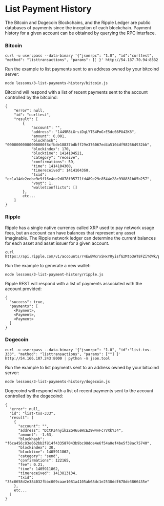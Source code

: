 
# List Payment History

The Bitcoin and Dogecoin Blockchains, and the Ripple Ledger
are public databases of payments since the inception of
each blockchain. Payment history for a given account can be
obtained by querying the RPC interface.

### Bitcoin

    curl -u user:pass --data-binary '{"jsonrpc": "1.0", "id":"curltest", "method": "listtransactions", "params": [] }' http://54.187.70.94:8332

Run the example to list payments sent to an address owned
by your bitcoind server:

    node lessons/3-list-payments-history/bitcoin.js

Bitcoind will respond with a list of recent payments sent
to the account controlled by the bitcoind:

    {
        "error": null,
        "id": "curltest",
        "result": [
            {
                "account": "",
                "address": "1449R8iGrsiDqLYTS4PmGrE5dc66PU42K8",
                "amount": 0.001,
                "blockhash": "00000000000000000f8cfbde18837bdbff29e376067ed4a5104df982664932bb",
                "blockindex": 170,
                "blocktime": 1414104521,
                "category": "receive",
                "confirmations": 59,
                "time": 1414104360,
                "timereceived": 1414104360,
                "txid": "ec1a14de2eebe9e9f16e4ee2d878f05771fd489e29c8544e28c938831b05b257",
                "vout": 1,
                "walletconflicts": []
            },
            etc...
        ]
    }

### Ripple

Ripple has a single native currency called XRP used to pay network
usage fees, but an account can have balances that represent any
asset imaginable. The Ripple network ledger can determine the current
balances for each asset and asset issuer for a given account.

    curl https://api.ripple.com/v1/accounts/r4EwBWxrx5HxYRyisfGzMto3AT8FZiYdWk/payments

Run the example to generate a new wallet:

    node lessons/3-list-payment-history/ripple.js

Ripple REST will respond with a list of payments associated with
the account provided:

    {
      "success": true,
      "payments": [
        <Payment>,
        <Payment>,
        <Payment>
      ]
    }

### Dogecoin

    curl -u user:pass --data-binary '{"jsonrpc": "1.0", "id":"list-txs-333", "method": "listtransactions", "params": [""] }' http://54.166.107.243:8000 | python -m json.tool

Run the example to list payments sent to an address owned
by your bitcoind server:

    node lessons/3-list-payments-history/dogecoin.js

Dogecoind will respond with a list of recent payments sent
to the account controlled by the dogecoind:

    {
      "error": null,
      "id": "list-txs-333",
      "result": [
        {
          "account": "",
          "address": "DCtPZ4nyik2ZG46ueWcEZ9w4vFc7VXkYJ4",
          "amount": -1.63,
          "blockhash": "f6ca456c83e662bb2f814f433587043b9bc98dde4e6f54a0ef4be5f38ac75740",
          "blockindex": 30,
          "blocktime": 1405911862,
          "category": "send",
          "confirmations": 122165,
          "fee": 0.21,
          "time": 1405911862,
          "timereceived": 1413813134,
          "txid": "35c0658d2e384032fbbc009caae1081a4105ab68dc1e2538ddf678de3866435e"
        },
        etc...
      ]
    }

